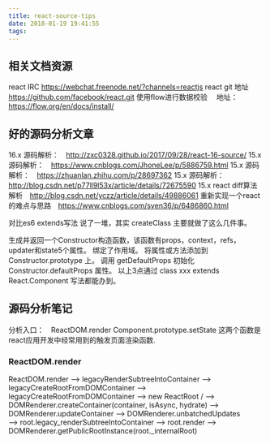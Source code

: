 ```yaml
---
title: react-source-tips
date: 2018-01-19 19:41:55
tags:
---
```


## 相关文档资源
react IRC https://webchat.freenode.net/?channels=reactjs
react git 地址　https://github.com/facebook/react.git
使用flow进行数据校验　 地址：https://flow.org/en/docs/install/
##  好的源码分析文章
16.x 源码解析：　http://zxc0328.github.io/2017/09/28/react-16-source/
15.x 源码解析：　https://www.cnblogs.com/JhoneLee/p/5886759.html
15.x 源码解析：　https://zhuanlan.zhihu.com/p/28697362
15.x 源码解析：　http://blog.csdn.net/p77ll9l53x/article/details/72675590
15.x react diff算法解析　http://blog.csdn.net/yczz/article/details/49886061
重新实现一个react 的难点与思路　https://www.cnblogs.com/sven36/p/6486860.html

对比es6 extends写法
说了一堆，其实 createClass 主要就做了这么几件事。

生成并返回一个Constructor构造函数，该函数有props，context，refs，updater和state5个属性。
绑定了作用域。
将属性或方法添加到 Constructor.prototype 上。
调用 getDefaultProps 初始化 Constructor.defaultProps 属性。
以上3点通过 class xxx extends React.Component 写法都能办到。


## 源码分析笔记


分析入口：　ReactDOM.render   Component.prototype.setState  这两个函数是react应用开发中经常用到的触发页面渲染函数.


###  ReactDOM.render 

ReactDOM.render --> legacyRenderSubtreeIntoContainer --> legacyCreateRootFromDOMContainer --> legacyCreateRootFromDOMContainer --> new ReactRoot /
--> DOMRenderer.createContainer(container, isAsync, hydrate) --> DOMRenderer.updateContainer
                                                     --> DOMRenderer.unbatchedUpdates  
                                                     --> root.legacy_renderSubtreeIntoContainer
                                                     --> root.render
                                                     --> DOMRenderer.getPublicRootInstance(root._internalRoot)






